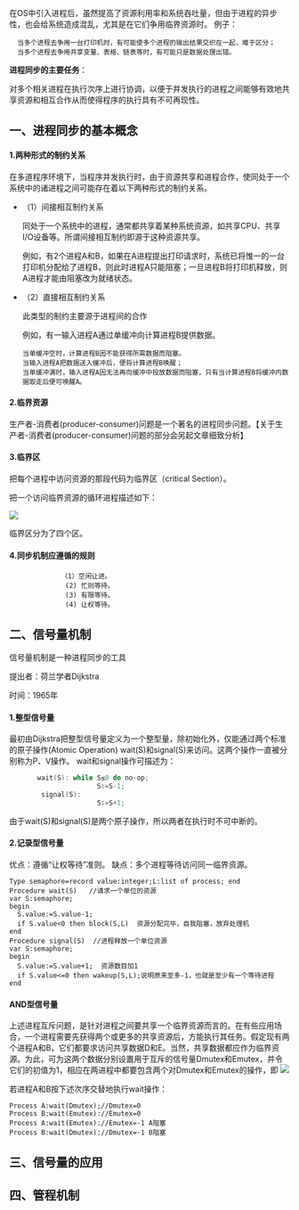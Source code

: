 在OS中引入进程后，虽然提高了资源利用率和系统吞吐量，但由于进程的异步性，也会给系统造成混乱，尤其是在它们争用临界资源时。
例子：

      当多个进程去争用一台打印机时，有可能使多个进程的输出结果交织在一起，难于区分；
      当多个进程去争用共享变量、表格、链表等时，有可能只是数据处理出错。

**进程同步的主要任务**：

对多个相关进程在执行次序上进行协调，以便于并发执行的进程之间能够有效地共享资源和相互合作从而使得程序的执行具有不可再现性。

## 一、进程同步的基本概念
#### 1.两种形式的制约关系
在多道程序环境下，当程序并发执行时，由于资源共享和进程合作，使同处于一个系统中的诸进程之间可能存在着以下两种形式的制约关系。
  - （1）间接相互制约关系

      同处于一个系统中的进程，通常都共享着某种系统资源，如共享CPU、共享I/O设备等。所谓间接相互制约即源于这种资源共享。

      例如，有2个进程A和B，如果在A进程提出打印请求时，系统已将惟一的一台打印机分配给了进程B，则此时进程A只能阻塞；一旦进程B将打印机释放，则A进程才能由阻塞改为就绪状态。

  - （2）直接相互制约关系

      此类型的制约主要源于进程间的合作

    例如，有一输入进程A通过单缓冲向计算进程B提供数据。
    
        当单缓冲空时，计算进程B因不能获得所需数据而阻塞。
        当输入进程A把数据送入缓冲后，便将计算进程B唤醒；
        当单缓冲满时，输入进程A因无法再向缓冲中投放数据而阻塞，只有当计算进程B将缓冲内数据取走后便可唤醒A。
#### 2.临界资源
生产者-消费者(producer-consumer)问题是一个著名的进程同步问题。【关于生产者-消费者(producer-consumer)问题的部分会另起文章细致分析】

#### 3.临界区
把每个进程中访问资源的那段代码为临界区（critical Section）。

把一个访问临界资源的循环进程描述如下：

![](https://github.com/Soler0502H/Postgraduate_notebook_for_SJTU_Software_Program/blob/master/Images/26.png)

临界区分为了四个区。

#### 4.同步机制应遵循的规则

                 （1）空闲让进。
                  (2) 忙则等待。 
                  (3) 有限等待。 
                  (4) 让权等待。  


## 二、信号量机制
信号量机制是一种进程同步的工具

提出者：荷兰学者Dijkstra

时间：1965年

#### 1.整型信号量

最初由Dijkstra把整型信号量定义为一个整型量，除初始化外，仅能通过两个标准的原子操作(Atomic Operation) wait(S)和signal(S)来访问。这两个操作一直被分别称为P、V操作。 wait和signal操作可描述为：
```C
       wait(S): while S≤0 do no-op;
                      S∶=S-1;
        signal(S):         
                      S∶=S+1; 
```
由于wait(S)和signal(S)是两个原子操作，所以两者在执行时不可中断的。

#### 2.记录型信号量
优点：遵循“让权等待”准则。
缺点：多个进程等待访问同一临界资源。

```
Type semaphore=record value:integer;L:list of process; end
Procedure wait(S)   //请求一个单位的资源
var S:semaphore;
begin
  S.value:=S.value-1;
  if S.value<0 then block(S,L)  资源分配完毕，自我阻塞，放弃处理机
end
Procedure signal(S)  //进程释放一个单位资源
var S:semaphore;
begin
  S.value:=S.value+1;  资源数目加1
  if S.value<=0 then wakeup(S,L);说明原来至多-1，也就是至少有一个等待进程
end
```

#### AND型信号量
上述进程互斥问题，是针对进程之间要共享一个临界资源而言的。在有些应用场合，一个进程需要先获得两个或更多的共享资源后，方能执行其任务。假定现有两个进程A和B，它们都要求访问共享数据D和E。当然，共享数据都应作为临界资源。为此，可为这两个数据分别设置用于互斥的信号量Dmutex和Emutex，并令它们的初值为1，相应在两进程中都要包含两个对Dmutex和Emutex的操作，即
![](https://github.com/Soler0502H/Postgraduate_notebook_for_SJTU_Software_Program/blob/master/Images/28.PNG)

若进程A和B按下述次序交替地执行wait操作：
```
Process A:wait(Dmutex);//Dmutex=0
Process B:wait(Emutex)://Emutex=0
Process A:wait(Emutex)://Emutex=-1 A阻塞
Process B:wait(Dmutex)://Dmutex=-1 B阻塞
```





## 三、信号量的应用

## 四、管程机制

